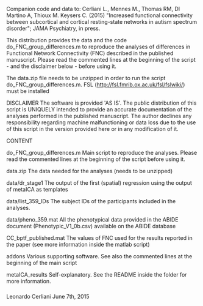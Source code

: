 Companion code and data to:
Cerliani L., Mennes M., Thomas RM, DI Martino A, Thioux M. Keysers C. (2015) "Increased functional connectivity between subcortical and cortical resting-state networks in autism spectrum disorder"; JAMA Psychiatry, in press.

This distribution provides the data and the code do_FNC_group_differences.m to reproduce the analyses of differences in Functional Network Connectivity (FNC) described in the published manuscript. Please read the commented lines at the beginning of the script - and the disclaimer below - before using it.

The data.zip file needs to be unzipped in order to run the script do_FNC_group_differences.m.
FSL (http://fsl.fmrib.ox.ac.uk/fsl/fslwiki/) must be installed

DISCLAIMER
The software is provided 'AS IS'. The public distribution of this script
is UNIQUELY intended to provide an accurate documentation of the analyses 
performed in the published manuscript. The author declines any
responsibility regarding machine malfunctioning or data loss due to the
use of this script in the version provided here or in any modification
of it.

CONTENT

do_FNC_group_differences.m
Main script to reproduce the analyses. Please read the commented lines at the beginning of the script before using it.

data.zip
The data needed for the analyses (needs to be unzipped)

data/dr_stage1
The output of the first (spatial) regression using the output of metaICA as templates

data/list_359_IDs
The subject IDs of the participants included in the analyses.

data/pheno_359.mat
All the phenotypical data provided in the ABIDE document (Phenotypic_V1_0b.csv) available on the ABIDE database

CC_bptf_published.mat
The values of FNC used for the results reported in the paper (see more information inside the matlab script)

addons
Various supporting software. See also the commented lines at the beginning of the main script

metaICA_results
Self-explanatory. See the README inside the folder for more information.

###
Leonardo Cerliani
June 7th, 2015








